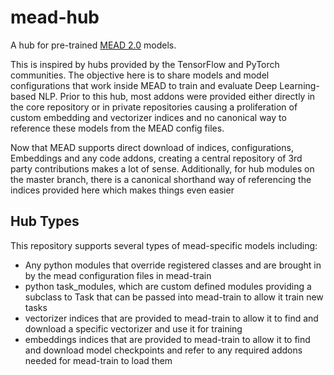 # mead-hub
A hub for pre-trained [MEAD 2.0](https://github.com/dpressel/mead-baseline/tree/feature/v2) models.

This is inspired by hubs provided by the TensorFlow and PyTorch communities.  The objective here is to share models and model configurations that work inside MEAD to train and evaluate Deep Learning-based NLP.  Prior to this hub, most addons were provided either directly in the core repository or in private repositories causing a proliferation of custom embedding and vectorizer indices and no canonical way to reference these models from the MEAD config files.

Now that MEAD supports direct download of indices, configurations, Embeddings and any code addons, creating a central repository of 3rd party contributions makes a lot of sense.  Additionally, for hub modules on the master branch, there is a canonical shorthand way of referencing the indices provided here which makes things even easier

## Hub Types

This repository supports several types of mead-specific models including:
- Any python modules that override registered classes and are brought in by the mead configuration files in mead-train
- python task_modules, which are custom defined modules providing a subclass to Task that can be passed into mead-train to allow it train new tasks
- vectorizer indices that are provided to mead-train to allow it to find and download a specific vectorizer and use it for training
- embeddings indices that are provided to mead-train to allow it to find and download model checkpoints and refer to any required addons needed for mead-train to load them

